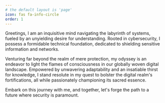 ```yaml
---
# the default layout is 'page'
icon: fas fa-info-circle
order: 1
---
```



Greetings, I am an inquisitive mind navigating the labyrinth of systems, fueled by an unyielding desire for understanding. Rooted in cybersecurity, I possess a formidable technical foundation, dedicated to shielding sensitive information and networks. 

Venturing far beyond the realm of mere protection, my odyssey is an endeavor to light the flames of consciousness in our globally woven digital landscape. Empowered by unwavering adaptability and an insatiable thirst for knowledge, I stand resolute in my quest to bolster the digital realm's fortifications, all while passionately championing its sacred essence. 

Embark on this journey with me, and together, let's forge the path to a future where security is paramount.